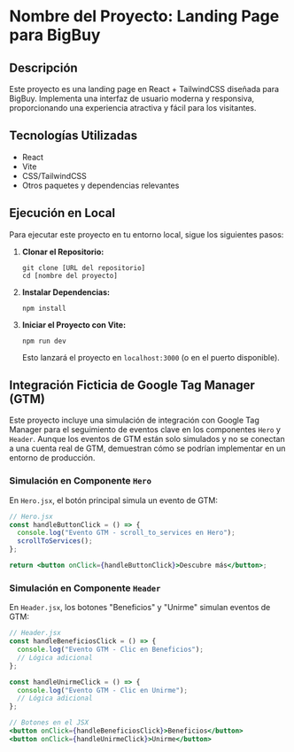 
# Nombre del Proyecto: Landing Page para BigBuy

## Descripción

Este proyecto es una landing page en React + TailwindCSS diseñada para BigBuy. Implementa una interfaz de usuario moderna y responsiva, proporcionando una experiencia atractiva y fácil para los visitantes.

## Tecnologías Utilizadas

- React
- Vite
- CSS/TailwindCSS
- Otros paquetes y dependencias relevantes

## Ejecución en Local

Para ejecutar este proyecto en tu entorno local, sigue los siguientes pasos:

1. **Clonar el Repositorio:**
   
   ```
   git clone [URL del repositorio]
   cd [nombre del proyecto]
   ```

2. **Instalar Dependencias:**
   
   ```
   npm install
   ```

3. **Iniciar el Proyecto con Vite:**
   
   ```
   npm run dev
   ```

   Esto lanzará el proyecto en `localhost:3000` (o en el puerto disponible).

## Integración Ficticia de Google Tag Manager (GTM)

Este proyecto incluye una simulación de integración con Google Tag Manager para el seguimiento de eventos clave en los componentes `Hero` y `Header`. Aunque los eventos de GTM están solo simulados y no se conectan a una cuenta real de GTM, demuestran cómo se podrían implementar en un entorno de producción.

### Simulación en Componente `Hero`

En `Hero.jsx`, el botón principal simula un evento de GTM:

```jsx
// Hero.jsx
const handleButtonClick = () => {
  console.log("Evento GTM - scroll_to_services en Hero");
  scrollToServices();
};

return <button onClick={handleButtonClick}>Descubre más</button>;
```

### Simulación en Componente `Header`

En `Header.jsx`, los botones "Beneficios" y "Unirme" simulan eventos de GTM:

```jsx
// Header.jsx
const handleBeneficiosClick = () => {
  console.log("Evento GTM - Clic en Beneficios");
  // Lógica adicional
};

const handleUnirmeClick = () => {
  console.log("Evento GTM - Clic en Unirme");
  // Lógica adicional
};

// Botones en el JSX
<button onClick={handleBeneficiosClick}>Beneficios</button>
<button onClick={handleUnirmeClick}>Unirme</button>
```

